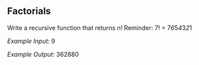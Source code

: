 ## Factorials

Write a recursive function that returns n!
Reminder: 7! = 7*6*5*4*3*2*1

*Example Input:* 9

*Example Output:* 362880